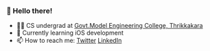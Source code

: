 ### 👋  Hello there!

- 👨‍🎓 CS undergrad at [Govt.Model Engineering College, Thrikkakara](https://www.mec.ac.in/)
- 🌱 Currently learning iOS development
- 📫 How to reach me: [Twitter](https://twitter.com/sahilsaitn) [LinkedIn](https://www.linkedin.com/in/sahilsait/)


<!-- - 👨‍💻 Full Stack Engineer -->
<!-- SahilSait/SahilSait is a ✨ special ✨ repository because its `README.md` (this file) appears on your GitHub profile.
You can click the Preview link to take a look at your changes. -->
<!-- - 💞️ I’m looking to collaborate on ... -->
<!-- - 👀 I’m interested in MERN stack and Django -->
